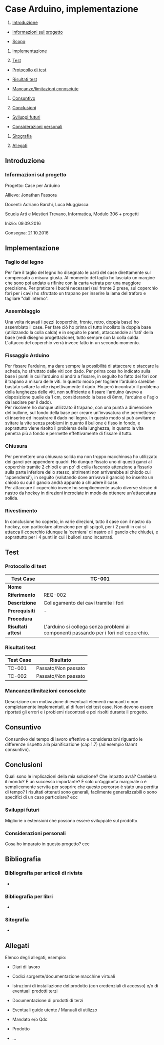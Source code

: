 # Case Arduino, implementazione

1. [Introduzione](#introduzione)

  - [Informazioni sul progetto](#informazioni-sul-progetto)

  - [Scopo](#scopo)

1. [Implementazione](#implementazione)

1. [Test](#test)

  - [Protocollo di test](#protocollo-di-test)

  - [Risultati test](#risultati-test)

  - [Mancanze/limitazioni conosciute](#mancanze/limitazioni-conosciute)

1. [Consuntivo](#consuntivo)

1. [Conclusioni](#conclusioni)

  - [Sviluppi futuri](#sviluppi-futuri)

  - [Considerazioni personali](#considerazioni-personali)

1. [Sitografia](#sitografia)

1. [Allegati](#allegati)



## Introduzione

### Informazioni sul progetto

  Progetto: Case per Arduino

  Allievo: Jonathan Fassora

  Docenti: Adriano Barchi, Luca Muggiasca

  Scuola Arti e Mestieri Trevano, Informatica, Modulo 306 + progetti

  Inizio: 09.09.2016

  Consegna: 21.10.2016

## Implementazione

### Taglio del legno
Per fare il taglio del legno ho disegnato le parti del case direttamente sul compensato a misura giusta. Al momento del taglio ho lasciato un margine che sono poi andato a rifinire con la carta vetrata per una maggiore precisione. Per praticare i buchi necessari (sul fronte 2 prese, sul coperchio fori per i cavi) ho sfruttato un trapano per inserire la lama del traforo e tagliare "dall'interno".
### Assemblaggio
Una volta ricavati i pezzi (coperchio, fronte, retro, doppia base) ho assemblato il case. Per fare ciò ho prima di tutto incollato la doppia base (utilizzando la colla calda) e in seguito le pareti, attaccandole ai 'lati' della base (vedi disegno progettazione), tutto sempre con la colla calda. L'attacco del coperchio verrà invece fatto in un secondo momento.
### Fissaggio Arduino
Per fissare l'arduino, ma dare sempre la possibilità di attaccare o staccare la scheda, ho sfruttato delle viti con dado. Per prima cosa ho indicato sulla base i punti in cui l'arduino si andrà a fissare, in seguito ho fatto dei fori con il trapano a misura delle viti. In questo modo per togliere l'arduino sarebbe bastato svitare la vite rispettivamente il dado. Ho però incontrato il problema della lunghezza delle viti, non sufficiente a fissare l'arduino (avevo a disposizione quelle da 1 cm, considerando la base di 8mm, l'arduino e l'agio da lasciare per il dado).<br>
Per risolvere ho dunque utilizzato il trapano, con una punta a dimensione del bullone, sul fondo della base per creare un'invasatura che permettesse di inserire ed incastrare il dado nel legno. In questo modo si può avvitare e svitare la vite senza problemi in quanto il bullone è fisso in fondo, e soprattutto viene risolto il problema della lunghezza, in quanto la vita penetra più a fondo e permette effettivamente di fissare il tutto.<br>
### Chiusura
Per permettere una chiusura solida ma non troppo macchinosa ho utilizzato dei ganci per appendere quadri. Ho dunque fissato uno di questi ganci al coperchio tramite 2 chiodi e un po' di colla (facendo attenzione a fissarlo sulla parte inferiore dello stesso, altrimenti non arriverebbe al chiodo cui 'appendersi'), in seguito (valutando dove arrivava il gancio) ho inserito un chiodo su cui il gancio andrà appunto a chiudere il case.<br>
Per attaccare il coperchio invece ho semplicemente usato diverse strisce di nastro da hockey in direzioni incrociate in modo da ottenere un'attaccatura solida.
### Rivestimento
In conclusione ho coperto, in varie direzioni, tutto il case con il nastro da hockey, con particolare attenzione per gli spigoli, per i 2 punti in cui si attacca il coperchio (dunque la 'cerniera' di nastro e il gancio che chiude), e soprattutto per i 4 punti in cui i bulloni sono incastrati.

## Test

### Protocollo di test

|Test Case      | TC-001                               |
|---------------|--------------------------------------|
|**Nome**       | |
|**Riferimento**| REQ-002                               |
|**Descrizione**| Collegamento dei cavi tramite i fori |
|**Prerequisiti**| - |
|**Procedura**     |  |
|**Risultati attesi** | L'arduino si collega senza problemi ai componenti passando per i fori nel coperchio. |


### Risultati test

|Test Case      | Risultato                             |
|---------------|---------------------------------------|
| TC-001        | Passato/Non passato                   |
| TC-002        | Passato/Non passato                   |

### Mancanze/limitazioni conosciute

Descrizione con motivazione di eventuali elementi mancanti o non
completamente implementati, al di fuori dei test case. Non devono essere
riportati gli errori e i problemi riscontrati e poi risolti durante il
progetto.

## Consuntivo

Consuntivo del tempo di lavoro effettivo e considerazioni riguardo le
differenze rispetto alla pianificazione (cap 1.7) (ad esempio Gannt
consuntivo).

## Conclusioni

Quali sono le implicazioni della mia soluzione? Che impatto avrà?
Cambierà il mondo? È un successo importante? È solo un’aggiunta
marginale o è semplicemente servita per scoprire che questo percorso è
stato una perdita di tempo? I risultati ottenuti sono generali,
facilmente generalizzabili o sono specifici di un caso particolare? ecc

### Sviluppi futuri
  Migliorie o estensioni che possono essere sviluppate sul prodotto.

### Considerazioni personali
  Cosa ho imparato in questo progetto? ecc

## Bibliografia

### Bibliografia per articoli di riviste

-

### Bibliografia per libri

-

### Sitografia

-

## Allegati

Elenco degli allegati, esempio:

-   Diari di lavoro

-   Codici sorgente/documentazione macchine virtuali

-   Istruzioni di installazione del prodotto (con credenziali
    di accesso) e/o di eventuali prodotti terzi

-   Documentazione di prodotti di terzi

-   Eventuali guide utente / Manuali di utilizzo

-   Mandato e/o Qdc

-   Prodotto

-   …
